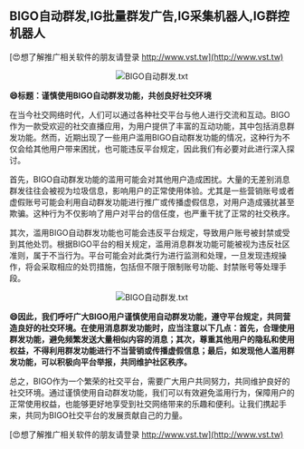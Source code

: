 ## **BIGO自动群发,IG批量群发广告,IG采集机器人,IG群控机器人**

[😍想了解推广相关软件的朋友请登录 http://www.vst.tw](http://www.vst.tw)

 <center><img src="https://vst.tw/MP4/tuiguang/png/8.png" alt="BIGO自动群发.txt"></center>

**😄标题：谨慎使用BIGO自动群发功能，共创良好社交环境**

在当今社交网络时代，人们可以通过各种社交平台与他人进行交流和互动。BIGO作为一款受欢迎的社交直播应用，为用户提供了丰富的互动功能，其中包括消息群发功能。然而，近期出现了一些用户滥用BIGO自动群发功能的情况，这种行为不仅会给其他用户带来困扰，也可能违反平台规定，因此我们有必要对此进行深入探讨。

首先，BIGO自动群发功能的滥用可能会对其他用户造成困扰。大量的无差别消息群发往往会被视为垃圾信息，影响用户的正常使用体验。尤其是一些营销账号或者虚假账号可能会利用自动群发功能进行推广或传播虚假信息，对用户造成骚扰甚至欺骗。这种行为不仅影响了用户对平台的信任度，也严重干扰了正常的社交秩序。

其次，滥用BIGO自动群发功能也可能会违反平台规定，导致用户账号被封禁或受到其他处罚。根据BIGO平台的相关规定，滥用消息群发功能可能被视为违反社区准则，属于不当行为。平台可能会对此类行为进行监测和处理，一旦发现违规操作，将会采取相应的处罚措施，包括但不限于限制账号功能、封禁账号等处理手段。

 <center><img src="https://vst.tw/MP4/tuiguang/png/7.png" alt="BIGO自动群发.txt"></center>

**😄因此，我们呼吁广大BIGO用户谨慎使用自动群发功能，遵守平台规定，共同营造良好的社交环境。在使用消息群发功能时，应当注意以下几点：首先，合理使用群发功能，避免频繁发送大量相似内容的消息；其次，尊重其他用户的隐私和使用权益，不得利用群发功能进行不当营销或传播虚假信息；最后，如发现他人滥用群发功能，可以积极向平台举报，共同维护社区秩序。**

总之，BIGO作为一个繁荣的社交平台，需要广大用户共同努力，共同维护良好的社交环境。通过谨慎使用自动群发功能，我们可以有效避免滥用行为，保障用户的正常使用权益，也能够更好地享受到社交网络带来的乐趣和便利。让我们携起手来，共同为BIGO社交平台的发展贡献自己的力量。

[😍想了解推广相关软件的朋友请登录 http://www.vst.tw](http://www.vst.tw)




